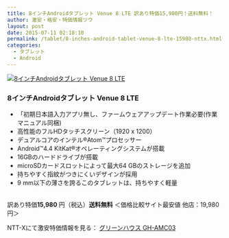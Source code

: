 ```yaml
---
title: 8インチAndroidタブレット Venue 8 LTE 訳あり特価15,980円！送料無料！
author: 激安・格安・特価情報ツウ
layout: post
date: 2015-07-11 02:18:10
permalink: /tablet/8-inches-android-tablet-venue-8-lte-15980-nttx.html
categories:
  - タブレット
  - Android
---
```

<div class="img-bg2 img_L">
  <a href="//px.a8.net/svt/ejp?a8mat=ZYP6S+8IMA3E+S1Q+BWGDT&#038;a8ejpredirect=//nttxstore.jp/_II_DE14997022" target="_blank"><img border="0" alt="8インチAndroidタブレット Venue 8 LTE" src="//image.nttxstore.jp/l2_images/D/DE/DE14997022.jpg" data-recalc-dims="1" /></a>
</div>

### 8インチAndroidタブレット Venue 8 LTE
<!--more-->

* 「初期日本語入力アプリ無し、ファームウェアアップデート作業必要(作業マニュアル同梱)
* 高性能のフルHDタッチスクリーン（1920 x 1200）
* デュアルコアのインテル®Atom™プロセッサー
* Android™4.4 KitKat®オペレーティングシステムが搭載
* 16GBのハードドライブが搭載
* microSDカードスロットによって最大64 GBのストレージを追加
* 持ちやすく指紋がつきにくいデザインが採用
* 9 mm以下の薄さを誇るこのタブレットは、持ちやすく軽量

<br clear="all" />訳あり特価<span class="tokka-price"><strong>15,980</strong></span> 円（税込）**送料無料**
＜価格比較サイト最安値 他店：19,980円＞

NTT-Xにて激安特価情報を見る： <a href="//px.a8.net/svt/ejp?a8mat=ZYP6S+8IMA3E+S1Q+BWGDT&#038;a8ejpredirect=//nttxstore.jp/_II_DE14997022" target="_blank"><span class="fs150p">グリーンハウス GH-AMC03</span></a>